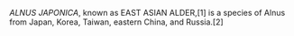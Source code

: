 _ALNUS JAPONICA_, known as EAST ASIAN ALDER,[1] is a species of Alnus from Japan, Korea, Taiwan, eastern China, and Russia.[2]
